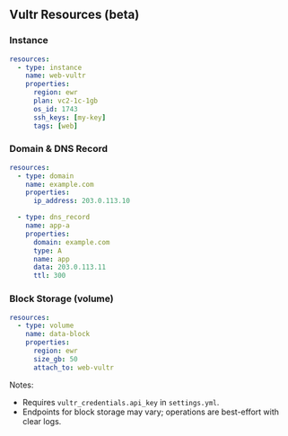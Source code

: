 ## Vultr Resources (beta)

### Instance

```yaml
resources:
  - type: instance
    name: web-vultr
    properties:
      region: ewr
      plan: vc2-1c-1gb
      os_id: 1743
      ssh_keys: [my-key]
      tags: [web]
```

### Domain & DNS Record

```yaml
resources:
  - type: domain
    name: example.com
    properties:
      ip_address: 203.0.113.10

  - type: dns_record
    name: app-a
    properties:
      domain: example.com
      type: A
      name: app
      data: 203.0.113.11
      ttl: 300
```

### Block Storage (volume)

```yaml
resources:
  - type: volume
    name: data-block
    properties:
      region: ewr
      size_gb: 50
      attach_to: web-vultr
```

Notes:
- Requires `vultr_credentials.api_key` in `settings.yml`.
- Endpoints for block storage may vary; operations are best-effort with clear logs.

